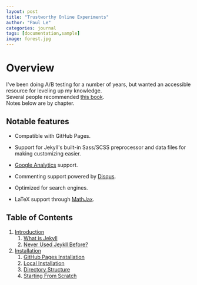 ```yaml
---
layout: post
title: "Trustworthy Online Experiments"
author: "Paul Le"
categories: journal
tags: [documentation,sample]
image: forest.jpg
---
```


# Overview

I've been doing A/B testing for a number of years, but wanted an accessible resource for leveling up my knowledge.  
Several people recommended [this book](https://www.google.com/books/edition/Trustworthy_Online_Controlled_Experiment/TFjPDwAAQBAJ?hl=en&gbpv=1&printsec=frontcover).  
Notes below are by chapter.

## Notable features

* Compatible with GitHub Pages.

* Support for Jekyll's built-in Sass/SCSS preprocessor and data files for making customizing easier.

* [Google Analytics](https://www.google.com/analytics/) support.

* Commenting support powered by [Disqus](https://disqus.com/).

* Optimized for search engines.

* LaTeX support through [MathJax](https://www.mathjax.org/).

## Table of Contents

1. [Introduction](#introduction)
   1. [What is Jekyll](#what-is-jekyll)
   2. [Never Used Jeykll Before?](#never-used-jekyll-before)
2. [Installation](#installation)
   1. [GitHub Pages Installation](#github-pages-installation)
   2. [Local Installation](#local-installation)
   3. [Directory Structure](#directory-structure)
   4. [Starting From Scratch](#starting-from-scratch)
